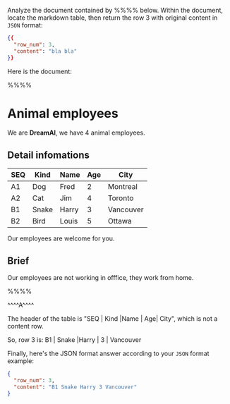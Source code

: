 Analyze the document contained by %%%% below. Within the document, locate the markdown table, then return the row 3 with original content in `JSON` format:
```json
{{
  "row_num": 3,
  "content": "bla bla"
}}
```

Here is the document:

%%%%
# Animal employees
We are **DreamAI**, we have 4 animal employees.
## Detail infomations

SEQ | Kind    |Name    |   Age| City
----|---------|--------|------|----
A1  | Dog    |Fred    |   2 |   Montreal
A2  | Cat     |Jim     |   4 |   Toronto
B1  | Snake   |Harry   |   3 |   Vancouver
B2  | Bird   |Louis   |   5 |   Ottawa

Our employees are welcome for you.

## Brief
Our employees are not working in offfice, they work from home.

%%%%

^^^^A^^^^

The header of the table is "SEQ | Kind    |Name    |   Age| City", which is not a content row.

So, row 3 is:
B1  | Snake   |Harry   |   3 |   Vancouver

Finally, here's the JSON format answer according to your `JSON` format example:
```json
{
  "row_num": 3,
  "content": "B1 Snake Harry 3 Vancouver"
}
```